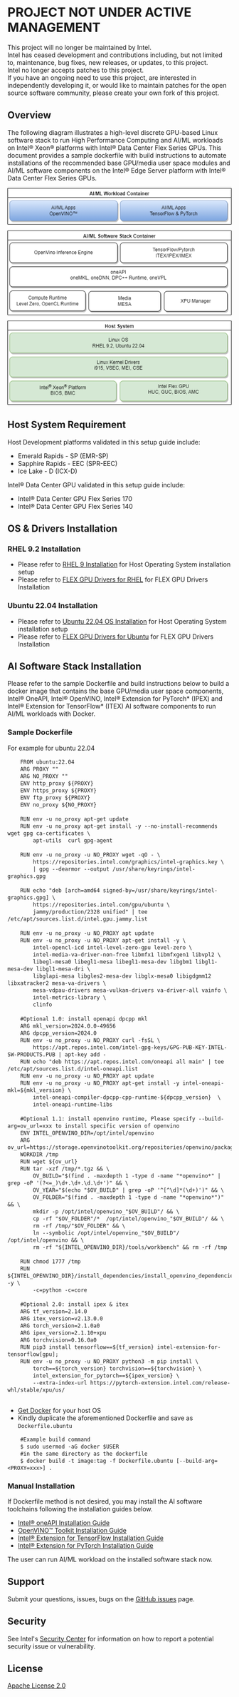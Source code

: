 # PROJECT NOT UNDER ACTIVE MANAGEMENT #  
This project will no longer be maintained by Intel.  
Intel has ceased development and contributions including, but not limited to, maintenance, bug fixes, new releases, or updates, to this project.  
Intel no longer accepts patches to this project.  
 If you have an ongoing need to use this project, are interested in independently developing it, or would like to maintain patches for the open source software community, please create your own fork of this project.  
  
## Overview
The following diagram illustrates a high-level discrete GPU-based Linux software stack to run High Performance Computing and AI/ML workloads on Intel® Xeon® platforms with Intel® Data Center Flex Series GPUs. This document provides a sample dockerfile with build instructions to automate installations of the recommended base GPU/media user space modules and AI/ML software components on the Intel® Edge Server platform with Intel® Data Center Flex Series GPUs.

![System Software](docs/dGPU_Software_Stack.png)

## Host System Requirement
Host Development platforms validated in this setup guide include:
- Emerald Rapids - SP (EMR-SP)
- Sapphire Rapids - EEC (SPR-EEC)
- Ice Lake - D (ICX-D)

Intel® Data Center GPU validated in this setup guide include:
- Intel® Data Center GPU Flex Series 170
- Intel® Data Center GPU Flex Series 140

## OS & Drivers Installation

### RHEL 9.2 Installation

- Please refer to [RHEL 9 Installation](https://access.redhat.com/documentation/en-us/red_hat_enterprise_linux/9/html/performing_a_standard_rhel_9_installation) for Host Operating System installation setup
- Please refer to [FLEX GPU Drivers for RHEL](https://dgpu-docs.intel.com/driver/installation.html#rhel-install-steps) for FLEX GPU Drivers Installation

### Ubuntu 22.04 Installation
- Please refer to [Ubuntu 22.04 OS Installation](https://releases.ubuntu.com/jammy) for Host Operating System installation setup
- Please refer to [FLEX GPU Drivers for Ubuntu](https://dgpu-docs.intel.com/driver/installation.html#ubuntu-install-steps) for FLEX GPU Drivers Installation

## AI Software Stack Installation
Please refer to the sample Dockerfile and build instructions below to build a docker image that contains the base GPU/media user space components, Intel® OneAPI, Intel® OpenVINO, Intel® Extension for PyTorch* (IPEX) and Intel® Extension for TensorFlow* (ITEX) AI software components to run AI/ML workloads with Docker.

### Sample Dockerfile
For example for ubuntu 22.04

```
    FROM ubuntu:22.04
    ARG PROXY ""
    ARG NO_PROXY ""
    ENV http_proxy ${PROXY}
    ENV https_proxy ${PROXY}
    ENV ftp_proxy ${PROXY}
    ENV no_proxy ${NO_PROXY}

    RUN env -u no_proxy apt-get update
    RUN env -u no_proxy apt-get install -y --no-install-recommends wget gpg ca-certificates \
        apt-utils  curl gpg-agent

    RUN env -u no_proxy -u NO_PROXY wget -qO - \
        https://repositories.intel.com/graphics/intel-graphics.key \
        | gpg --dearmor --output /usr/share/keyrings/intel-graphics.gpg

    RUN echo "deb [arch=amd64 signed-by=/usr/share/keyrings/intel-graphics.gpg] \
        https://repositories.intel.com/gpu/ubuntu \
        jammy/production/2328 unified" | tee  /etc/apt/sources.list.d/intel.gpu.jammy.list

    RUN env -u no_proxy -u NO_PROXY apt update
    RUN env -u no_proxy -u NO_PROXY apt-get install -y \
        intel-opencl-icd intel-level-zero-gpu level-zero \
        intel-media-va-driver-non-free libmfx1 libmfxgen1 libvpl2 \
        libegl-mesa0 libegl1-mesa libegl1-mesa-dev libgbm1 libgl1-mesa-dev libgl1-mesa-dri \
        libglapi-mesa libgles2-mesa-dev libglx-mesa0 libigdgmm12 libxatracker2 mesa-va-drivers \
        mesa-vdpau-drivers mesa-vulkan-drivers va-driver-all vainfo \
        intel-metrics-library \
        clinfo

    #Optional 1.0: install openapi dpcpp mkl
    ARG mkl_version=2024.0.0-49656
    ARG dpcpp_version=2024.0
    RUN env -u no_proxy -u NO_PROXY curl -fsSL \
        https://apt.repos.intel.com/intel-gpg-keys/GPG-PUB-KEY-INTEL-SW-PRODUCTS.PUB | apt-key add -
    RUN echo "deb https://apt.repos.intel.com/oneapi all main" | tee /etc/apt/sources.list.d/intel-oneapi.list
    RUN env -u no_proxy -u NO_PROXY apt update
    RUN env -u no_proxy -u NO_PROXY apt-get install -y intel-oneapi-mkl=${mkl_version} \
        intel-oneapi-compiler-dpcpp-cpp-runtime-${dpcpp_version}  \
        intel-oneapi-runtime-libs

    #Optional 1.1: install openvino runtime, Please specify --build-arg=ov_url=xxx to install specific version of openvino
    ENV INTEL_OPENVINO_DIR=/opt/intel/openvino
    ARG ov_url=https://storage.openvinotoolkit.org/repositories/openvino/packages/2023.0/linux/l_openvino_toolkit_ubuntu22_2023.0.0.10926.b4452d56304_x86_64.tgz
    WORKDIR /tmp
    RUN wget ${ov_url}
    RUN tar -xzf /tmp/*.tgz && \
        OV_BUILD="$(find . -maxdepth 1 -type d -name "*openvino*" | grep -oP '(?<=_)\d+.\d+.\d.\d+')" && \
        OV_YEAR="$(echo "$OV_BUILD" | grep -oP '^[^\d]*(\d+)')" && \
        OV_FOLDER="$(find . -maxdepth 1 -type d -name "*openvino*")" && \
        mkdir -p /opt/intel/openvino_"$OV_BUILD"/ && \
        cp -rf "$OV_FOLDER"/*  /opt/intel/openvino_"$OV_BUILD"/ && \
        rm -rf /tmp/"$OV_FOLDER" && \
        ln --symbolic /opt/intel/openvino_"$OV_BUILD"/ /opt/intel/openvino && \
        rm -rf "${INTEL_OPENVINO_DIR}/tools/workbench" && rm -rf /tmp

    RUN chmod 1777 /tmp
    RUN ${INTEL_OPENVINO_DIR}/install_dependencies/install_openvino_dependencies.sh -y \
        -c=python -c=core

    #Optional 2.0: install ipex & itex
    ARG tf_version=2.14.0
    ARG itex_version=v2.13.0.0
    ARG torch_version=2.1.0a0
    ARG ipex_version=2.1.10+xpu
    ARG torchvision=0.16.0a0
    RUN pip3 install tensorflow==${tf_version} intel-extension-for-tensorflow[gpu];
    RUN env -u no_proxy -u NO_PROXY python3 -m pip install \
        torch==${torch_version} torchvision==${torchvision} \
        intel_extension_for_pytorch==${ipex_version} \
        --extra-index-url https://pytorch-extension.intel.com/release-whl/stable/xpu/us/
    
```
- [Get Docker](https://docs.docker.com/desktop/install/linux-install/) for your host OS
- Kindly duplicate the aforementioned Dockerfile and save as `Dockerfile.ubuntu`

```
    #Example build command
    $ sudo usermod -aG docker $USER
    #in the same directory as the dockerfile
    $ docker build -t image:tag -f Dockerfile.ubuntu [--build-arg=<PROXY=xxx>] .
```

### Manual Installation
If Dockerfile method is not desired, you may install the AI software toolchains following the installation guides below.
- [Intel® oneAPI Installation Guide](https://www.intel.com/content/www/us/en/developer/articles/guide/installation-guide-for-oneapi-toolkits.html)
- [OpenVINO™ Toolkit Installation Guide](https://docs.openvino.ai/install)
- [Intel® Extension for TensorFlow Installation Guide](https://github.com/intel/intel-extension-for-tensorflow#install)
- [Intel® Extension for PyTorch Installation Guide](https://github.com/intel/intel-extension-for-pytorch#installation)

The user can run AI/ML workload on the installed software stack now.

## Support
Submit your questions, issues, bugs on the [GitHub issues](https://github.com/intel-innersource/frameworks.ai.platform.edge-dgpu/issues) page.

## Security
See Intel's [Security Center](https://www.intel.com/content/www/us/en/security-center/default.html) for information on how to report a potential security issue or vulnerability.

## License
[Apache License 2.0](LICENSE)
